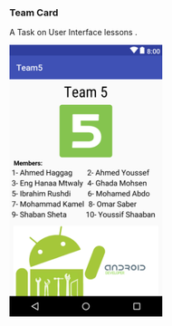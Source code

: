 ### Team Card
A Task on User Interface lessons . 

<img src="https://github.com/yshalsager/UdacityAndroidApps/raw/master/AndroidBasics/01UserInterface/Team5/screenshot.png" width="270"> 
